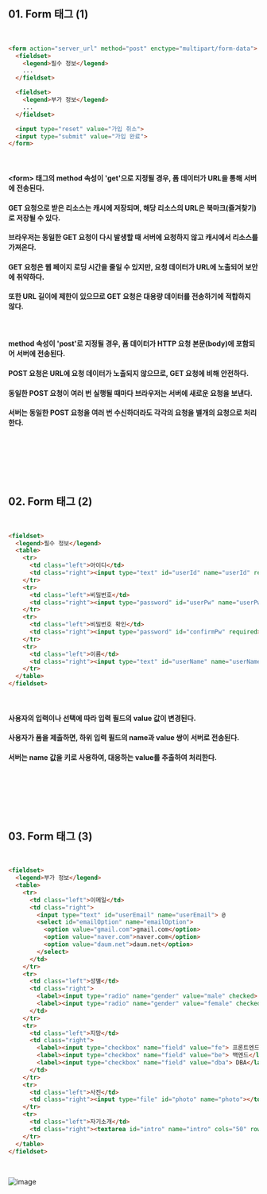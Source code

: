 ## 01. Form 태그 (1)

<br>   

```html
<form action="server_url" method="post" enctype="multipart/form-data">
  <fieldset>
    <legend>필수 정보</legend>
    ...
  </fieldset>

  <fieldset>
    <legend>부가 정보</legend>
    ...
  </fieldset>

  <input type="reset" value="가입 취소">
  <input type="submit" value="가입 완료">
</form>
```

<br>   

#### \<form\> 태그의 method 속성이 'get'으로 지정될 경우, 폼 데이터가 URL을 통해 서버에 전송된다.
#### GET 요청으로 받은 리소스는 캐시에 저장되며, 해당 리소스의 URL은 북마크(즐겨찾기)로 저장될 수 있다.
#### 브라우저는 동일한 GET 요청이 다시 발생할 때 서버에 요청하지 않고 캐시에서 리소스를 가져온다.
#### GET 요청은 웹 페이지 로딩 시간을 줄일 수 있지만, 요청 데이터가 URL에 노출되어 보안에 취약하다. 
#### 또한 URL 길이에 제한이 있으므로 GET 요청은 대용량 데이터를 전송하기에 적합하지 않다.

<br>   

#### method 속성이 'post'로 지정될 경우, 폼 데이터가 HTTP 요청 본문(body)에 포함되어 서버에 전송된다.
#### POST 요청은 URL에 요청 데이터가 노출되지 않으므로, GET 요청에 비해 안전하다.
#### 동일한 POST 요청이 여러 번 실행될 때마다 브라우저는 서버에 새로운 요청을 보낸다.
#### 서버는 동일한 POST 요청을 여러 번 수신하더라도 각각의 요청을 별개의 요청으로 처리한다.

<br>   
<br>   
<br>   
<br>   
<br>   

## 02. Form 태그 (2)

<br>   

```html
<fieldset>
  <legend>필수 정보</legend>
  <table>
    <tr>
      <td class="left">아이디</td>
      <td class="right"><input type="text" id="userId" name="userId" required></td>
    </tr>
    <tr>
      <td class="left">비밀번호</td>
      <td class="right"><input type="password" id="userPw" name="userPw" required></td>
    </tr>
    <tr>
      <td class="left">비밀번호 확인</td>
      <td class="right"><input type="password" id="confirmPw" required></td>
    </tr>
    <tr>
      <td class="left">이름</td>
      <td class="right"><input type="text" id="userName" name="userName" value="홍길동" required></td>
    </tr>
  </table>
</fieldset>
```

<br>   

#### 사용자의 입력이나 선택에 따라 입력 필드의 value 값이 변경된다.
#### 사용자가 폼을 제출하면, 하위 입력 필드의 name과 value 쌍이 서버로 전송된다.
#### 서버는 name 값을 키로 사용하여, 대응하는 value를 추출하여 처리한다.

<br>   
<br>   
<br>   
<br>   
<br>   

## 03. Form 태그 (3)

<br>   

```html
<fieldset>
  <legend>부가 정보</legend>
  <table>
    <tr>
      <td class="left">이메일</td>
      <td class="right">
        <input type="text" id="userEmail" name="userEmail"> @
        <select id="emailOption" name="emailOption">
          <option value="gmail.com">gmail.com</option>
          <option value="naver.com">naver.com</option>
          <option value="daum.net">daum.net</option>
        </select>
      </td>
    </tr>
    <tr>
      <td class="left">성별</td>
      <td class="right">
        <label><input type="radio" name="gender" value="male" checked> 남자</label>
        <label><input type="radio" name="gender" value="female" checked> 여자</label>
      </td>
    </tr>
    <tr>
      <td class="left">지망</td>
      <td class="right">
        <label><input type="checkbox" name="field" value="fe"> 프론트엔드</label>
        <label><input type="checkbox" name="field" value="be"> 백엔드</label>
        <label><input type="checkbox" name="field" value="dba"> DBA</label>
      </td>
    </tr>
    <tr>
      <td class="left">사진</td>
      <td class="right"><input type="file" id="photo" name="photo"></td>
    </tr>
    <tr>
      <td class="left">자기소개</td>
      <td class="right"><textarea id="intro" name="intro" cols="50" rows="5"></textarea></td>
    </tr>
  </table>
</fieldset>
```

<br>   

![image](https://github.com/last-child/FE/assets/98595054/b8eb732e-f5b4-4d05-8f2c-8e93b310285a)
